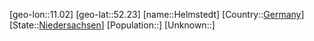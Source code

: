 ﻿---
location: [52.23,11.02]
type: City
tags:
- geo/City


SpocWebEntityId: 30878
isDeleted: false
confidential: public

---
[geo-lon::11.02]
[geo-lat::52.23]
[name::Helmstedt]
[Country::[Germany](geo/Continent/Europe/Germany.md)]
[State::[Niedersachsen](geo/Continent/Europe/Germany/Niedersachsen.md)]
[Population::]
[Unknown::]

